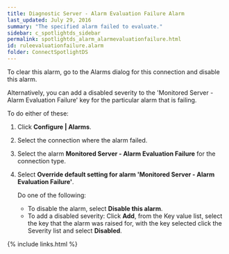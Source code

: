 ```yaml
---
title: ﻿Diagnostic Server - Alarm Evaluation Failure Alarm
last_updated: July 29, 2016
summary: "The specified alarm failed to evaluate."
sidebar: c_spotlightds_sidebar
permalink: spotlightds_alarm_alarmevaluationfailure.html
id: ruleevaluationfailure.alarm
folder: ConnectSpotlightDS
---
```




To clear this alarm, go to the Alarms dialog for this connection and disable this alarm.

Alternatively, you can add a disabled severity to the 'Monitored Server - Alarm Evaluation Failure' key for the particular alarm that is failing.

To do either of these:

1. Click **Configure \| Alarms**.
2. Select the connection where the alarm failed.
3. Select the alarm **Monitored Server - Alarm Evaluation Failure** for the connection type.
4. Select **Override default setting for alarm 'Monitored Server - Alarm Evaluation Failure'**.

    Do one of the following:

    * To disable the alarm, select **Disable this alarm**.
    * To add a disabled severity: Click **Add**, from the Key value list, select the key that the alarm was raised for, with the key selected click the Severity list and select **Disabled**.



{% include links.html %}
